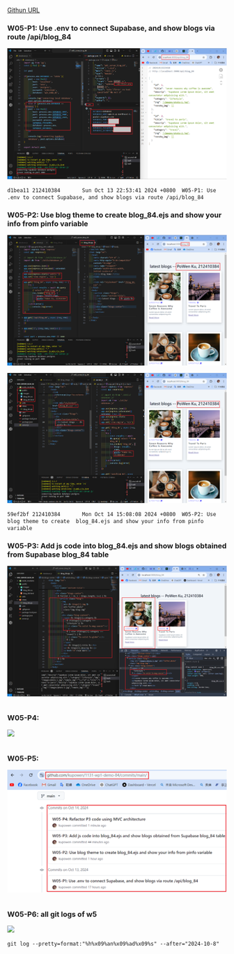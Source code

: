 [Githun URL](https://github.com/kupowen/1131-wp1-demo-84)

### W05-P1: Use .env to connect Supabase, and show blogs via route /api/blog_84

![](w05-p1.png)

```
d1bea11 212410384       Sun Oct 13 22:53:41 2024 +0800  W05-P1: Use .env to connect Supabase, and show blogs via route /api/blog_84
```

### W05-P2: Use blog theme to create  blog_84.ejs and show your info from pinfo variable

![](w05-p2-1.png)

![](w05-p2-2.png)

```
59ef2bf 212410384       Mon Oct 14 15:08:08 2024 +0800  W05-P2: Use blog theme to create  blog_84.ejs and show your info from pinfo variable
```

### W05-P3: Add js code into blog_84.ejs and show blogs obtained from Supabase blog_84 table

![](w05-p3.png)

```

```

### W05-P4: 

![](w05-p4.png)

```

```

### W05-P5: 

![](w05-p5.png)

```

```

### W05-P6: all git logs of w5

![](w05-p6.png)

```
git log --pretty=format:"%h%x09%an%x09%ad%x09%s" --after="2024-10-8"

```